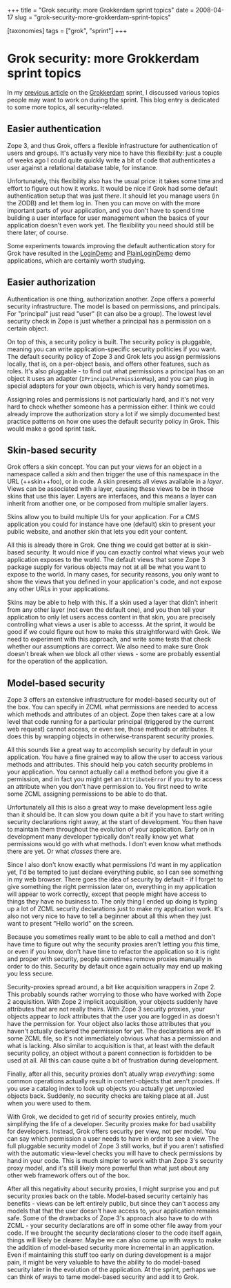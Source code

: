 +++
title = "Grok security: more Grokkerdam sprint topics"
date = 2008-04-17
slug = "grok-security-more-grokkerdam-sprint-topics"

[taxonomies]
tags = ["grok", "sprint"]
+++

# Grok security: more Grokkerdam sprint topics

In my [previous
article](http://faassen.n--tree.net/blog/view/weblog/2008/04/11/0) on
the [Grokkerdam](http://wiki.zope.org/grok/GrokkerdamSprint) sprint, I
discussed various topics people may want to work on during the sprint.
This blog entry is dedicated to some more topics, all security-related.

## Easier authentication

Zope 3, and thus Grok, offers a flexible infrastructure for
authentication of users and groups. It's actually very nice to have this
flexibility: just a couple of weeks ago I could quite quickly write a
bit of code that authenticates a user against a relational database
table, for instance.

Unfortunately, this flexibility also has the usual price: it takes some
time and effort to figure out how it works. It would be nice if Grok had
some default authentication setup that was just *there*. It should let
you manage users (in the ZODB) and let them log in. Then you can move on
with the more important parts of your application, and you don't have to
spend time building a user interface for user management when the basics
of your application doesn't even work yet. The flexibility you need
should still be there later, of course.

Some experiments towards improving the default authentication story for
Grok have resulted in the
[LoginDemo](http://svn.zope.org/grokapps/LoginDemo/) and
[PlainLoginDemo](http://svn.zope.org/grokapps/PlainLoginDemo/) demo
applications, which are certainly worth studying.

## Easier authorization

Authentication is one thing, authorization another. Zope offers a
powerful security infrastructure. The model is based on permissions, and
principals. For "principal" just read "user" (it can also be a group).
The lowest level security check in Zope is just whether a principal has
a permission on a certain object.

On top of this, a security policy is built. The security policy is
pluggable, meaning you can write application-specific security
politicies if you want. The default security policy of Zope 3 and Grok
lets you assign permissions locally, that is, on a per-object basis, and
offers other features, such as roles. It's also pluggable - to find out
what permissions a principal has on an object it uses an adapter
(`IPrincipalPermissionMap`), and you can plug in special adapters for
your own objects, which is very handy sometimes.

Assigning roles and permissions is not particularly hard, and it's not
very hard to check whether someone has a permission either. I think we
could already improve the authorization story a lot if we simply
documented best practice patterns on how one uses the default security
policy in Grok. This would make a good sprint task.

## Skin-based security

Grok offers a skin concept. You can put your views for an object in a
namespace called a *skin* and then trigger the use of this namespace in
the URL (++skin++foo), or in code. A skin presents all views available
in a *layer*. Views can be associated with a layer, causing these views
to be in those skins that use this layer. Layers are interfaces, and
this means a layer can inherit from another one, or be composed from
multiple smaller layers.

Skins allow you to build multiple UIs for your application. For a CMS
application you could for instance have one (default) skin to present
your public website, and another skin that lets you edit your content.

All this is already there in Grok. One thing we could get better at is
skin-based security. It would nice if you can exactly control what views
your web application exposes to the world. The default views that some
Zope 3 package supply for various objects may not at all be what you
want to expose to the world. In many cases, for security reasons, you
only want to show the views that you defined in your application's code,
and not expose any other URLs in your applications.

Skins may be able to help with this. If a skin used a layer that didn't
inherit from any other layer (not even the default one), and you then
tell your application to only let users access content in that skin, you
are precisely controlling what views a user is able to accesss. At the
sprint, it would be good if we could figure out how to make this
straightforward with Grok. We need to experiment with this approach, and
write some tests that check whether our assumptions are correct. We also
need to make sure Grok doesn't break when we block all other views -
some are probably essential for the operation of the application.

## Model-based security

Zope 3 offers an extensive infrastructure for model-based security out
of the box. You can specify in ZCML what permissions are needed to
access which methods and attributes of an object. Zope then takes care
at a low level that code running for a particular principal (triggered
by the current web request) cannot access, or even see, those methods or
attributes. It does this by wrapping objects in otherwise-transparent
security proxies.

All this sounds like a great way to accomplish security by default in
your application. You have a fine grained way to allow the user to
access various methods and attributes. This should help you catch
security problems in your application. You cannot actually call a method
before you give it a permission, and in fact you might get an
`AttributeError` if you try to access an attribute when you don't have
permission to. You first need to write some ZCML assigning permissions
to be able to do that.

Unfortunately all this is also a great way to make development less
agile than it should be. It can slow you down quite a bit if you have to
start writing security declarations right away, at the start of
development. You then have to maintain them throughout the evolution of
your application. Early on in development many developer typically don't
really know yet what permissions would go with what methods. I don't
even know what methods there are yet. Or what *classes* there are.

Since I also don't know exactly what permissions I'd want in my
application yet, I'd be tempted to just declare everything public, so I
can see something in my web browser. There goes the idea of security by
default - if I forget to give something the right permission later on,
everything in my application will appear to work correctly, except that
people might have access to things they have no business to. The only
thing I ended up doing is typing up a lot of ZCML security declarations
just to make my application work. It's also not very nice to have to
tell a beginner about all this when they just want to present "Hello
world" on the screen.

Because you sometimes really want to be able to call a method and don't
have time to figure out why the security proxies aren't letting you
*this* time, or even if you know, don't have time to refactor the
application so it is right and proper with security, people sometimes
remove proxies manually in order to do this. Security by default once
again actually may end up making you less secure.

Security-proxies spread around, a bit like acquisition wrappers in Zope
2. This probably sounds rather worrying to those who have worked with
Zope 2 acquisition. With Zope 2 implicit acquisition, your objects
suddenly have attributes that are not really theirs. With Zope 3
security proxies, your objects appear to *lack* attributes that the user
you are logged in as doesn't have the permission for. Your object also
lacks those attributes that you haven't actually declared the permission
for yet. The declarations are off in some ZCML file, so it's not
immediately obvious what has a permission and what is lacking. Also
similar to acquisition is that, at least with the default security
policy, an object without a parent connection is forbidden to be used at
all. All this can cause quite a bit of frustration during development.

Finally, after all this, security proxies don't atually wrap
*everything*: some common operations actually result in content-objects
that aren't proxies. If you use a catalog index to look up objects you
actually get unproxied objects back. Suddenly, no security checks are
taking place at all. Just when you were used to them.

With Grok, we decided to get rid of security proxies entirely, much
simplifying the life of a developer. Security proxies make for bad
usability for developers. Instead, Grok offers security per view, not
per model. You can say which permission a user needs to have in order to
see a view. The full pluggable security model of Zope 3 still works, but
if you aren't satisfied with the automatic view-level checks you will
have to check permissions by hand in your code. This is much simpler to
work with than Zope 3's security proxy model, and it's still likely more
powerful than what just about any other web framework offers out of the
box.

After all this negativity about security proxies, I might surprise you
and put security proxies back on the table. Model-based security
certainly has benefits - views can be left entirely public, but since
they can't access any models that that the user doesn't have access to,
your application remains safe. Some of the drawbacks of Zope 3's
approach also have to do with ZCML - your security declarations are off
in some other file away from your code. If we brought the security
declarations closer to the code itself again, things will likely be
clearer. Maybe we can also come up with ways to make the addition of
model-based security more incremental in an application. Even if
maintaining this stuff too early on during development is a major pain,
it might be very valuable to have the ability to do model-based security
later in the evolution of the application. At the sprint, perhaps we can
think of ways to tame model-based security and add it to Grok.
